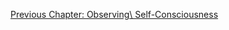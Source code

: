 <p id="nav"><a href="observing-self.html">Previous Chapter: Observing\ Self-Consciousness</a></p>

</section>

[^1]: Solomon, *In the Spirit of Hegel*, p. 218.
[^2]: Peter Kalkavage (*The Logic of Desire*, p. 486) suggests that the parallel
  between *Consciousness* and *Observing Reason* can be understood as follows:

    > Observing reason in its first phase resembles sense-certainty in its
    > attentiveness to the Thises of organic nature. In its second phase, it
    > posits the rational self as a Thing with many properties -- properties for
    > which reason finds laws. And in its third phase, it repeats the
    > understanding in positing a distinction between essence (invisible
    > selfhood) and appearance (outward signs).

    More concisely, Inwood ('Commentary', p. 429) puts forward this suggestion:

    > Observing reason corresponds to sensory certainty in description, to
    > perception in the classification of organisms, and to understanding in its
    > search for laws.
[^3]: §344.
[^4]: §177.
[^5]: See §174.
[^6]: §175.
[^7]: See §186-90.
[^8]: §194-5.
[^9]: See §197.
[^10]: See §202-4.
[^11]: §205.
[^12]: §212.
[^13]: §217.
[^14]: §228.
[^15]: §349.
[^16]: Ibid. Emphasis (in bold) added.
[^17]: Kalkavage, *The Logic of Desire*, p. 187.
[^18]: §350.
[^19]: Ibid.
[^20]: Inwood, 'Commentary' in *The Phenomenology of Spirit*, p. 429.
[^21]: §351.
[^22]: Aristotle, *Politics*, 1252a (*Basic Works* pp. 1127-8).
[^23]: Harris, *Hegel's Ladder*, II, p. 15.
[^24]: §352.
[^25]: §353.
[^26]: I take this 'Eden' metaphor from Kalkavage, *The Logic of Desire*, pp. 188-9.
[^26.1]: For a good elaboration on this aim, see Michael O. Hardimon, *Hegel's Social Philosophy: The Project of Reconciliation* (Cambridge: Cambridge University Press, 1994).
[^27]: Robert Brandom, *A Spirit of Trust* (Cambridge, MA: Harvard University Press, 2019), p. 472.
[^28]: §352.
[^29]: §354.
[^30]: §355.
[^31]: §80.
[^32]: §355.
[^33]: §356.
[^34]: §357.
[^35]: Harris, *Hegel's Ladder*, II, p. 20.
[^36]: §359.
[^37]: Ibid.
<!-- Pleasure -->
[^38]: J.G. von Goethe, *Faust*, translated by S. Atkins (Princeton, NJ: Princeton University Press, 2014), lines 385, 464-5.
[^39]: §360, translation altered.
[^40]: §362.
[^41]: Kalkavage, *The Logic of Desire*, p. 190.
[^42]: §360.
[^43]: §361.
[^44]: See Harris, *Hegel's Ladder*, II, p. 27.
[^45]: §363.
[^46]: Harris, *Hegel's Ladder*, II, p. 28.
[^47]: Robert Stern, *Guidebook to Hegel's Phenomenology of Spirit*, p. 138.
[^48]: §363.
[^49]: §364-5.
[^50]: §355-6.
<!-- Law of the Heart -->
[^51]: Solomon, *In the Spirit of Hegel*, p. 507.

